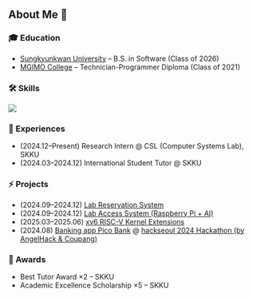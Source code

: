 ## About Me 🌸  

### 🎓 Education
- [Sungkyunkwan University](https://www.skku.edu/eng) – B.S. in Software (Class of 2026)
- [MGIMO College](https://english.mgimo.ru/) – Technician-Programmer Diploma (Class of 2021)

### 🛠️ Skills
<p>
  <a href="https://skillicons.dev">
    <img src="https://skillicons.dev/icons?i=c,cpp,python,docker,git,linux,raspberrypi,mysql,flask,matlab,java,go,opencv,aws,figma" />
  </a>
</p>

### 🚀 Experiences
- (2024.12–Present) Research Intern @ CSL (Computer Systems Lab), SKKU  
- (2024.03–2024.12) International Student Tutor @ SKKU  

### ⚡ Projects
- (2024.09–2024.12) [Lab Reservation System](https://github.com/ICE3037-2024Fall-Team2/lab_reservation_system)  
- (2024.09–2024.12) [Lab Access System (Raspberry Pi + AI)](https://github.com/ICE3037-2024Fall-Team2/lab_access_system)  
- (2025.03–2025.06) [xv6 RISC-V Kernel Extensions](https://github.com/leegoreu/xv6-riscv)
- (2024.08) [Banking app Pico Bank](https://github.com/nicolaics/pico-bank) @ [hackseoul 2024 Hackathon (by AngelHack & Coupang)](https://www.coupang.jobs/kr/life-at-coupang/coupang-news/%EC%84%9C%EC%9A%B8%EC%97%90-%EC%83%81%EB%A5%99%ED%95%9C-%EA%B8%80%EB%A1%9C%EB%B2%8C-%ED%95%B4%EC%BB%A4%ED%86%A4-%ED%95%B5%EC%84%9C%EC%9A%B8-hackseoul-2024/)

### 🏅 Awards
- Best Tutor Award ×2 – SKKU  
- Academic Excellence Scholarship ×5 – SKKU
